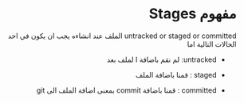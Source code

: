
<div dir = rtl > 
  
 <h1> مفهوم Stages </h1> 
<p>    untracked or  staged or  committed   الملف  عند انشاءه يجب ان يكون في احد الحالات التالية اما 
</p>
  
  <ul>
   <li><p> untracked:   لم  نقم  باضافة   ا لملف  بعد</p> </li>
   <li><p> staged :  قمنا  باضافة  الملف    </p> </li>
  <li> <p> committed :    قمنا باضافة commit بمعنى اضافة الملف الى git </p> </li>
 
</ul> 
    

  </dir >

